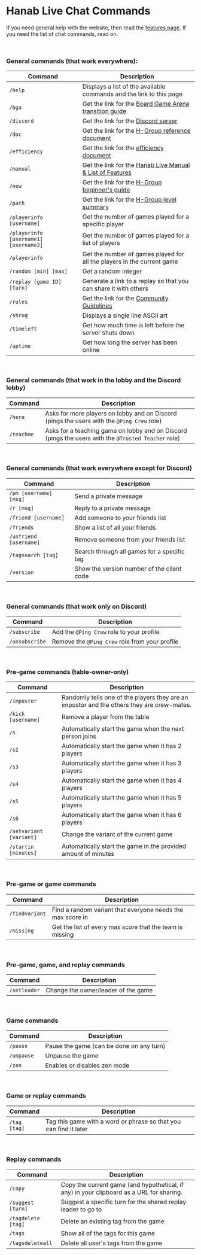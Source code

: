 # Hanab Live Chat Commands

If you need general help with the website, then read the [features page](FEATURES.md). If you need the list of chat commands, read on.

<br />

### General commands (that work everywhere):

| Command                               | Description                                                                                                                        |
| ------------------------------------- | ---------------------------------------------------------------------------------------------------------------------------------- |
| `/help`                               | Displays a list of the available commands and the link to this page                                                                |
| `/bga`                                | Get the link for the [Board Game Arena transition guide](https://github.com/hanabi/hanabi.github.io/blob/main/misc/BGA.md)         |
| `/discord`                            | Get the link for the [Discord server](https://discord.gg/FADvkJp)                                                                  |
| `/doc`                                | Get the link for the [H-Group reference document](https://hanabi.github.io/docs/reference)                                         |
| `/efficiency`                         | Get the link for the [efficiency document](https://github.com/hanabi/hanabi.github.io/blob/main/misc/efficiency.md)                |
| `/manual`                             | Get the link for the [Hanab Live Manual & List of Features](https://github.com/Hanabi-Live/hanabi-live/blob/main/docs/FEATURES.md) |
| `/new`                                | Get the link for the [H-Group beginner's guide](https://hanabi.github.io/docs/beginner)                                            |
| `/path`                               | Get the link for the [H-Group level summary](https://hanabi.github.io/docs/learning-path/#level-summary)                           |
| `/playerinfo [username]`              | Get the number of games played for a specific player                                                                               |
| `/playerinfo [username1] [username2]` | Get the number of games played for a list of players                                                                               |
| `/playerinfo`                         | Get the number of games played for all the players in the current game                                                             |
| `/random [min] [max]`                 | Get a random integer                                                                                                               |
| `/replay [game ID] [turn]`            | Generate a link to a replay so that you can share it with others                                                                   |
| `/rules`                              | Get the link for the [Community Guidelines](https://github.com/Hanabi-Live/hanabi-live/blob/main/docs/COMMUNITY_GUIDELINES.md)     |
| `/shrug`                              | Displays a single line ASCII art                                                                                                   |
| `/timeleft`                           | Get how much time is left before the server shuts down                                                                             |
| `/uptime`                             | Get how long the server has been online                                                                                            |

<br />

### General commands (that work in the lobby and the Discord lobby)

| Command    | Description                                                                                         |
| ---------- | --------------------------------------------------------------------------------------------------- |
| `/here`    | Asks for more players on lobby and on Discord (pings the users with the `@Ping Crew` role)          |
| `/teachme` | Asks for a teaching game on lobby and on Discord (pings the users with the `@Trusted Teacher` role) |

<br />

### General commands (that work everywhere except for Discord)

| Command                | Description                                 |
| ---------------------- | ------------------------------------------- |
| `/pm [username] [msg]` | Send a private message                      |
| `/r [msg]`             | Reply to a private message                  |
| `/friend [username]`   | Add someone to your friends list            |
| `/friends`             | Show a list of all your friends             |
| `/unfriend [username]` | Remove someone from your friends list       |
| `/tagsearch [tag]`     | Search through all games for a specific tag |
| `/version`             | Show the version number of the client code  |

<br />

### General commands (that work only on Discord)

| Command        | Description                                    |
| -------------- | ---------------------------------------------- |
| `/subscribe`   | Add the `@Ping Crew` role to your profile      |
| `/unsubscribe` | Remove the `@Ping Crew` role from your profile |

<br />

### Pre-game commands (table-owner-only)

| Command                 | Description                                                                                |
| ----------------------- | ------------------------------------------------------------------------------------------ |
| `/impostor`             | Randomly tells one of the players they are an impostor and the others they are crew-mates. |
| `/kick [username]`      | Remove a player from the table                                                             |
| `/s`                    | Automatically start the game when the next person joins                                    |
| `/s2`                   | Automatically start the game when it has 2 players                                         |
| `/s3`                   | Automatically start the game when it has 3 players                                         |
| `/s4`                   | Automatically start the game when it has 4 players                                         |
| `/s5`                   | Automatically start the game when it has 5 players                                         |
| `/s6`                   | Automatically start the game when it has 6 players                                         |
| `/setvariant [variant]` | Change the variant of the current game                                                     |
| `/startin [minutes]`    | Automatically start the game in the provided amount of minutes                             |

<br />

### Pre-game or game commands

| Command        | Description                                                |
| -------------- | ---------------------------------------------------------- |
| `/findvariant` | Find a random variant that everyone needs the max score in |
| `/missing`     | Get the list of every max score that the team is missing   |

<br />

### Pre-game, game, and replay commands

| Command      | Description                         |
| ------------ | ----------------------------------- |
| `/setleader` | Change the owner/leader of the game |

<br />

### Game commands

| Command    | Description                              |
| ---------- | ---------------------------------------- |
| `/pause`   | Pause the game (can be done on any turn) |
| `/unpause` | Unpause the game                         |
| `/zen`   | Enables or disables zen mode             |

<br />

### Game or replay commands

| Command      | Description                                                       |
| ------------ | ----------------------------------------------------------------- |
| `/tag [tag]` | Tag this game with a word or phrase so that you can find it later |

<br />

### Replay commands

| Command            | Description                                                                              |
| ------------------ | ---------------------------------------------------------------------------------------- |
| `/copy`            | Copy the current game (and hypothetical, if any) in your clipboard as a URL for sharing. |
| `/suggest [turn]`  | Suggest a specific turn for the shared replay leader to go to                            |
| `/tagdelete [tag]` | Delete an existing tag from the game                                                     |
| `/tags`            | Show all of the tags for this game                                                       |
| `/tagsdeleteall`   | Delete all user's tags from the game                                                     |
